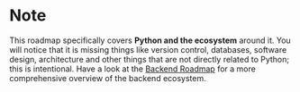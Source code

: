 # Note

This roadmap specifically covers **Python and the ecosystem** around it. You will notice that it is missing things like version control, databases, software design, architecture and other things that are not directly related to Python; this is intentional. Have a look at the [Backend Roadmap](/backend) for a more comprehensive overview of the backend ecosystem.

